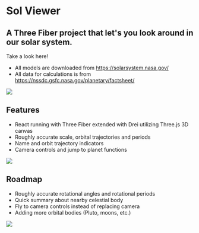 # Sol Viewer

## A Three Fiber project that let's you look around in our solar system.

Take a look here!

- All models are downloaded from https://solarsystem.nasa.gov/
- All data for calculations is from https://nssdc.gsfc.nasa.gov/planetary/factsheet/

![](https://i.imgur.com/5E5ZiZp.png)

## Features

- React running with Three Fiber extended with Drei utilizing Three.js 3D canvas
- Roughly accurate scale, orbital trajectories and periods
- Name and orbit trajectory indicators
- Camera controls and jump to planet functions

![](https://i.imgur.com/yGfCBlZ.png)

## Roadmap

- Roughly accurate rotational angles and rotational periods
- Quick summary about nearby celestial body
- Fly to camera controls instead of replacing camera
- Adding more orbital bodies (Pluto, moons, etc.)

![](https://i.imgur.com/Xp6cKK5.png)
